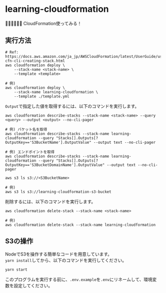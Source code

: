 # learning-cloudformation

🕵️‍♀️🕵️‍♀️🕵️‍♀️ CloudFormation使ってみる！  

## 実行方法

```shell
# Ref: https://docs.aws.amazon.com/ja_jp/AWSCloudFormation/latest/UserGuide/using-cfn-cli-creating-stack.html
aws cloudformation deploy \
    --stack-name <stack-name> \
    --template <template>

# 例)
aws cloudformation deploy \
    --stack-name learning-cloudformation \
    --template ./template.yml
```

`Output`で指定した値を取得するには、以下のコマンドを実行します。  

```shell
aws cloudformation describe-stacks --stack-name <stack-name> --query <query> --output <output> --no-cli-pager

# 例) バケット名を取得
aws cloudformation describe-stacks --stack-name learning-cloudformation --query "Stacks[].Outputs[?OutputKey=='S3BucketName'].OutputValue" --output text --no-cli-pager

# 例) エンドポイントを取得
aws cloudformation describe-stacks --stack-name learning-cloudformation --query "Stacks[].Outputs[?OutputKey=='S3BucketDomainName'].OutputValue" --output text --no-cli-pager
```

```shell
aws s3 ls s3://<S3BucketName>

# 例)
aws s3 ls s3://learning-cloudformation-s3-bucket
```

削除するには、以下のコマンドを実行します。  

```shell
aws cloudformation delete-stack --stack-name <stack-name>

# 例)
aws cloudformation delete-stack --stack-name learning-cloudformation
```

## S3の操作

NodeでS3を操作する簡単なコードを用意しています。  
`yarn install`してから、以下のコマンドを実行してください。  

```shell
yarn start
```

このプログラムを実行する前に、`.env.example`を`.env`にリネームして、環境変数を設定してください。  
